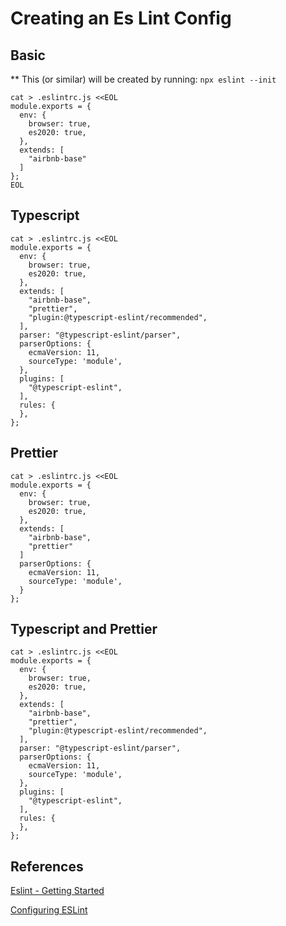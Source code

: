 # Creating an Es Lint Config

## Basic

** This (or similar) will be created by running:  ```npx eslint --init```
```
cat > .eslintrc.js <<EOL
module.exports = {
  env: {
    browser: true,
    es2020: true,
  },
  extends: [
    "airbnb-base"
  ]
};
EOL
```

## Typescript

```
cat > .eslintrc.js <<EOL
module.exports = {
  env: {
    browser: true,
    es2020: true,
  },
  extends: [
    "airbnb-base",
    "prettier",
    "plugin:@typescript-eslint/recommended",
  ],
  parser: "@typescript-eslint/parser",
  parserOptions: {
    ecmaVersion: 11,
    sourceType: 'module',
  },
  plugins: [
    "@typescript-eslint",
  ],
  rules: {
  },
};
```

## Prettier

```
cat > .eslintrc.js <<EOL
module.exports = {
  env: {
    browser: true,
    es2020: true,
  },
  extends: [
    "airbnb-base",
    "prettier"
  ]
  parserOptions: {
    ecmaVersion: 11,
    sourceType: 'module',
  }
};
```

## Typescript and Prettier

```
cat > .eslintrc.js <<EOL
module.exports = {
  env: {
    browser: true,
    es2020: true,
  },
  extends: [
    "airbnb-base",
    "prettier",
    "plugin:@typescript-eslint/recommended",
  ],
  parser: "@typescript-eslint/parser",
  parserOptions: {
    ecmaVersion: 11,
    sourceType: 'module',
  },
  plugins: [
    "@typescript-eslint",
  ],
  rules: {
  },
};
```

## References

[Eslint - Getting Started](https://eslint.org/docs/user-guide/getting-started)

[Configuring ESLint](https://eslint.org/docs/user-guide/configuring)
